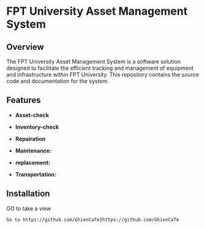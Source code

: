 # FPT University Asset Management System

## Overview

The FPT University Asset Management System is a software solution designed to facilitate the efficient tracking and management of equipment and infrastructure within FPT University. This repository contains the source code and documentation for the system.

## Features

- **Asset-check**

- **Inventory-check**

- **Repairation** 

- **Maintenance:**

- **replacement:** 

- **Transportation:**

## Installation

GO to take a view
   ```bash
   Go to https://github.com/GhienCafe)https://github.com/GhienCafe
